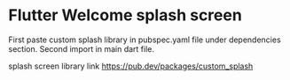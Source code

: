 # Flutter Welcome splash screen 


First paste custom splash library in pubspec.yaml file under dependencies section.
Second import in main dart file.

splash screen library link
https://pub.dev/packages/custom_splash
